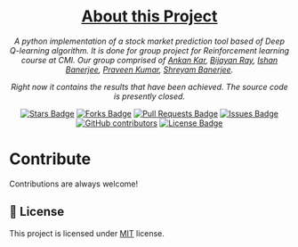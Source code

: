 <h1 align="center"><u>About this Project</u></h1>
<p align="center"><i>A python implementation of a stock market prediction tool based of Deep Q-learning algorithm. It is done for group project for Reinforcement learning course at CMI. Our group comprised of <a href="https://github.com/AnkanKar-Zargon" target="_blank">Ankan Kar</a>, <a href="https://github.com/BijayanRay" target="_blank">Bijayan Ray</a>, <a href="https://github.com/ishanbaner" target="_blank">Ishan Banerjee</a>, <a href="https://github.com/theliterunner" target="_blank">Praveen Kumar</a>, <a href="https://github.com/shreyam202236" target="_blank">Shreyam Banerjee<a>.</i></p>
<p align="center"><i>Right now it contains the results that have been achieved. The source code is presently closed. </i></p>
<div align="center">
  <a href="https://github.com/BijayanRay/Stock-market-prediction-Reinforcement-learning-project/stargazers"><img src="https://img.shields.io/github/stars/BijayanRay/Stock-market-prediction-Reinforcement-learning-project" alt="Stars Badge"/></a>
<a href="https://github.com/BijayanRay/Stock-market-prediction-Reinforcement-learning-project/network/members"><img src="https://img.shields.io/github/forks/BijayanRay/Stock-market-prediction-Reinforcement-learning-project" alt="Forks Badge"/></a>
<a href="https://github.com/BijayanRay/Stock-market-prediction-Reinforcement-learning-project/pulls"><img src="https://img.shields.io/github/issues-pr/BijayanRay/Stock-market-prediction-Reinforcement-learning-project" alt="Pull Requests Badge"/></a>
<a href="https://github.com/BijayanRay/Stock-market-prediction-Reinforcement-learning-project/issues"><img src="https://img.shields.io/github/issues/BijayanRay/Stock-market-prediction-Reinforcement-learning-project" alt="Issues Badge"/></a>
<a href="https://github.com/BijayanRay/Stock-market-prediction-Reinforcement-learning-project/graphs/contributors"><img alt="GitHub contributors" src="https://img.shields.io/github/contributors/BijayanRay/Stock-market-prediction-Reinforcement-learning-project?color=2b9348"></a>
<a href="https://github.com/BijayanRay/Stock-market-prediction-Reinforcement-learning-project/blob/master/LICENSE"><img src="https://img.shields.io/github/license/BijayanRay/Stock-market-prediction-Reinforcement-learning-project?color=2b9348" alt="License Badge"/></a>
</div>


# Contribute

Contributions are always welcome!

## :pencil: License

This project is licensed under [MIT](https://opensource.org/licenses/MIT) license.
